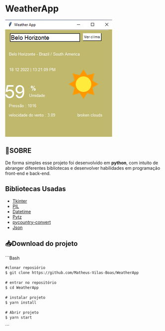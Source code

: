 <h1 text-align="center"> WeatherApp </h1>

<div alig=center>
    <img src = "public\publicimag.png">
</div>

<h2> 📃SOBRE</h2>
<p>De forma simples esse projeto foi desenvolvido em <strong>python</strong>, com intuito de abranger diferentes bibliotecas e desenvolver habilidades em programação front-end e back-end. </p>

<h2> Bibliotecas Usadas </h2>

- [Tkinter](https://docs.python.org/3/library/tkinter.html)
- [PIL](https://pillow.readthedocs.io/en/stable/)
- [Datetime](https://docs.python.org/3/library/datetime.html)
- [Pytz](https://pypi.org/project/pytz/)
- [pycountry-convert](https://pypi.org/project/pycountry-convert/)
- [Json](https://www.json.org/json-pt.html)

<h2> 📥Download do projeto</h2>

´´´Bash

    #clonar reposiório
    $ git clone https://github.com/Matheus-Vilas-Boas/WeatherApp

    # entrar no repositório
    $ cd WeatherApp

    # instalar projeto
    $ yarn install 

    # Abrir projeto
    $ yarn start 

´´´

